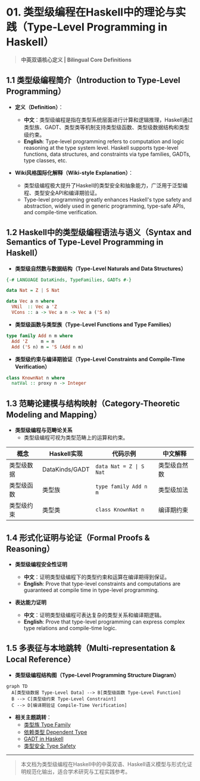 # 01. 类型级编程在Haskell中的理论与实践（Type-Level Programming in Haskell）

> **中英双语核心定义 | Bilingual Core Definitions**

## 1.1 类型级编程简介（Introduction to Type-Level Programming）

- **定义（Definition）**：
  - **中文**：类型级编程是指在类型系统层面进行计算和逻辑推理，Haskell通过类型族、GADT、类型类等机制支持类型级函数、类型级数据结构和类型级约束。
  - **English**: Type-level programming refers to computation and logic reasoning at the type system level. Haskell supports type-level functions, data structures, and constraints via type families, GADTs, type classes, etc.

- **Wiki风格国际化解释（Wiki-style Explanation）**：
  - 类型级编程极大提升了Haskell的类型安全和抽象能力，广泛用于泛型编程、类型安全API和编译期验证。
  - Type-level programming greatly enhances Haskell's type safety and abstraction, widely used in generic programming, type-safe APIs, and compile-time verification.

## 1.2 Haskell中的类型级编程语法与语义（Syntax and Semantics of Type-Level Programming in Haskell）

- **类型级自然数与数据结构（Type-Level Naturals and Data Structures）**

```haskell
{-# LANGUAGE DataKinds, TypeFamilies, GADTs #-}

data Nat = Z | S Nat

data Vec a n where
  VNil  :: Vec a 'Z
  VCons :: a -> Vec a n -> Vec a ('S n)
```

- **类型级函数与类型族（Type-Level Functions and Type Families）**

```haskell
type family Add n m where
  Add 'Z     m = m
  Add ('S n) m = 'S (Add n m)
```

- **类型级约束与编译期验证（Type-Level Constraints and Compile-Time Verification）**

```haskell
class KnownNat n where
  natVal :: proxy n -> Integer
```

## 1.3 范畴论建模与结构映射（Category-Theoretic Modeling and Mapping）

- **类型级编程与范畴论关系**
  - 类型级编程可视为类型范畴上的运算和约束。

| 概念 | Haskell实现 | 代码示例 | 中文解释 |
|------|-------------|----------|----------|
| 类型级数据 | DataKinds/GADT | `data Nat = Z \| S Nat` | 类型级自然数 |
| 类型级函数 | 类型族 | `type family Add n m` | 类型级加法 |
| 类型级约束 | 类型类 | `class KnownNat n` | 编译期约束 |

## 1.4 形式化证明与论证（Formal Proofs & Reasoning）

- **类型级编程安全性证明**
  - **中文**：证明类型级编程下的类型约束和运算在编译期得到保证。
  - **English**: Prove that type-level constraints and computations are guaranteed at compile time in type-level programming.

- **表达能力证明**
  - **中文**：证明类型级编程可表达复杂的类型关系和编译期逻辑。
  - **English**: Prove that type-level programming can express complex type relations and compile-time logic.

## 1.5 多表征与本地跳转（Multi-representation & Local Reference）

- **类型级编程结构图（Type-Level Programming Structure Diagram）**

```mermaid
graph TD
  A[类型级数据 Type-Level Data] --> B[类型级函数 Type-Level Function]
  B --> C[类型级约束 Type-Level Constraint]
  C --> D[编译期验证 Compile-Time Verification]
```

- **相关主题跳转**：
  - [类型族 Type Family](./01-Type-Family.md)
  - [依赖类型 Dependent Type](./01-Dependent-Type.md)
  - [GADT in Haskell](./01-GADT.md)
  - [类型安全 Type Safety](./01-Type-Safety.md)

---

> 本文档为类型级编程在Haskell中的中英双语、Haskell语义模型与形式化证明规范化输出，适合学术研究与工程实践参考。
